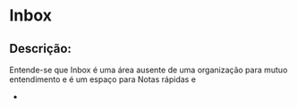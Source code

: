 # Inbox
## Descrição:
Entende-se que Inbox é uma área ausente de uma organização para mutuo entendimento e é um espaço para Notas rápidas e 

- 

